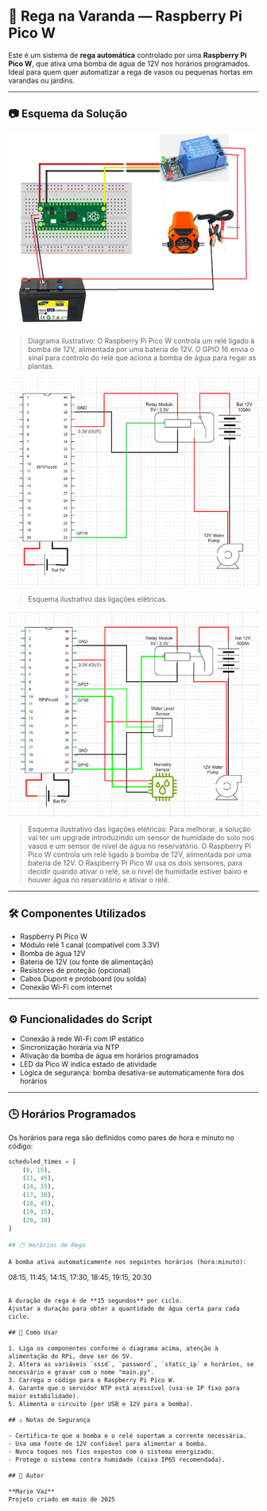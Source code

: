 # 🌿 Rega na Varanda — Raspberry Pi Pico W

Este é um sistema de **rega automática** controlado por uma **Raspberry Pi Pico W**, que ativa uma bomba de água de 12V nos horários programados. Ideal para quem quer automatizar a rega de vasos ou pequenas hortas em varandas ou jardins.

---

## 📷 Esquema da Solução

![Diagrama da solução](Diagram_of_an_automatic_irrigation_system.png)

> Diagrama ilustrativo: O Raspberry Pi Pico W controla um relé ligado à bomba de 12V, alimentada por uma bateria de 12V. O GPIO 16 envia o sinal para controlo do relé que aciona a bomba de água para regar as plantas.

![Esquema da solução](Plant_watering_system_schematic.png)

> Esquema ilustrativo das ligações elétricas.

![Esquema da solução com sensores (Upgrade)](Plant_watering_system_with_sensors_schematic.png)

> Esquema ilustrativo das ligações elétricas: Para melhorar, a solução vai ter um upgrade introduzindo um sensor de humidade do solo nos vasos e um sensor de nivel de água no reservatório. O Raspberry Pi Pico W controla um relé ligado à bomba de 12V, alimentada por uma bateria de 12V. O Raspberry Pi Pico W usa os dois sensores, para decidir quando ativar o relé, se o nivel de humidade estiver baixo e houver água no reservatório e ativar o relé.

---

## 🛠 Componentes Utilizados

- Raspberry Pi Pico W  
- Módulo relé 1 canal (compatível com 3.3V)  
- Bomba de água 12V  
- Bateria de 12V (ou fonte de alimentação)  
- Resistores de proteção (opcional)  
- Cabos Dupont e protoboard (ou solda)  
- Conexão Wi-Fi com internet  

---

## ⚙️ Funcionalidades do Script

- Conexão à rede Wi-Fi com IP estático  
- Sincronização horária via NTP  
- Ativação da bomba de água em horários programados  
- LED da Pico W indica estado de atividade  
- Lógica de segurança: bomba desativa-se automaticamente fora dos horários  

---

## 🕒 Horários Programados

Os horários para rega são definidos como pares de hora e minuto no código:

```python
scheduled_times = [
    (8, 15),
    (11, 45),
    (14, 15),
    (17, 30),
    (18, 45),
    (19, 15),
    (20, 30)
]

## 🕒 Horários de Rega

A bomba ativa automaticamente nos seguintes horários (hora:minuto):

```
08:15, 11:45, 14:15, 17:30, 18:45, 19:15, 20:30
```

A duração de rega é de **15 segundos** por ciclo.
Ajustar a duração para obter a quantidade de água certa para cada ciclo.

## 💾 Como Usar

1. Liga os componentes conforme o diagrama acima, atenção à alimentação do RPi, deve ser de 5V.
2. Altera as variáveis `ssid`, `password`, `static_ip` e horários, se necessário e gravar com o nome "main.py".
3. Carrega o código para o Raspberry Pi Pico W.
4. Garante que o servidor NTP está acessível (usa-se IP fixo para maior estabilidade).
5. Alimenta o circuito (por USB e 12V para a bomba).

## ⚠️ Notas de Segurança

- Certifica-te que a bomba e o relé suportam a corrente necessária.
- Usa uma fonte de 12V confiável para alimentar a bomba.
- Nunca toques nos fios expostos com o sistema energizado.
- Protege o sistema contra humidade (caixa IP65 recomendada).

## 👤 Autor

**Mario Vaz**  
Projeto criado em maio de 2025
